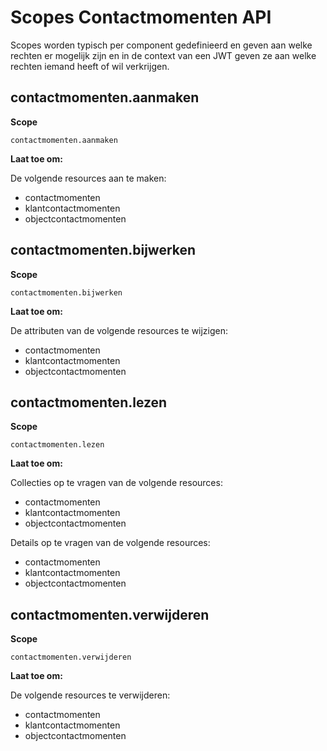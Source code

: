 # Scopes Contactmomenten API

Scopes worden typisch per component gedefinieerd en geven aan welke rechten er mogelijk zijn en in de context van een JWT geven ze aan welke rechten iemand heeft of wil verkrijgen.

## contactmomenten.aanmaken

**Scope**

`contactmomenten.aanmaken`

**Laat toe om:**

De volgende resources aan te maken:

- contactmomenten
- klantcontactmomenten
- objectcontactmomenten

## contactmomenten.bijwerken

**Scope**

`contactmomenten.bijwerken`

**Laat toe om:**

De attributen van de volgende resources te wijzigen:

- contactmomenten
- klantcontactmomenten
- objectcontactmomenten

## contactmomenten.lezen

**Scope**

`contactmomenten.lezen`

**Laat toe om:**

Collecties op te vragen van de volgende resources:

- contactmomenten
- klantcontactmomenten
- objectcontactmomenten

Details op te vragen van de volgende resources:

- contactmomenten
- klantcontactmomenten
- objectcontactmomenten

## contactmomenten.verwijderen

**Scope**

`contactmomenten.verwijderen`

**Laat toe om:**

De volgende resources te verwijderen:

- contactmomenten
- klantcontactmomenten
- objectcontactmomenten
